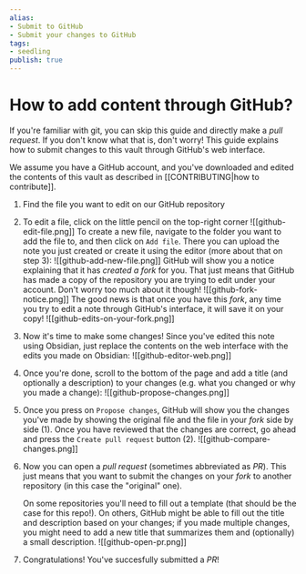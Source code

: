 ```yaml
---
alias: 
- Submit to GitHub
- Submit your changes to GitHub
tags:
- seedling
publish: true
---
```


# How to add content through GitHub?

If you're familiar with git, you can skip this guide and directly make a *pull request*. If you don't know what that is, don't worry! This guide explains how to submit changes to this vault through GitHub's web interface. 

We assume you have a GitHub account, and you've downloaded and edited the contents of this vault as described in [[CONTRIBUTING|how to contribute]].

1. Find the file you want to edit on our GitHub repository
2. To edit a file, click on the little pencil on the top-right corner
	![[github-edit-file.png]]
	To create a new file, navigate to the folder you want to add the file to, and then click on `Add file`. There you can upload the note you just created or create it using the editor (more about that on step 3):
	![[github-add-new-file.png]]
	GitHub will show you a notice explaining that it has *created a fork* for you. That just means that GitHub has made a copy of the repository you are trying to edit under your account. Don't worry too much about it though!
	![[github-fork-notice.png]]
The good news is that once you have this *fork*, any time you try to edit a note through GitHub's interface, it will save it on your copy!
![[github-edits-on-your-fork.png]]
3. Now it's time to make some changes! Since you've edited this note using Obsidian, just replace the contents on the web interface with the edits you made on Obsidian:
	![[github-editor-web.png]]
4. Once you're done, scroll to the bottom of the page and add a title (and optionally a description) to your changes (e.g. what you changed or why you made a change):
	![[github-propose-changes.png]]
5. Once you press on `Propose changes`, GitHub will show you the changes you've made by showing the original file and the file in your *fork* side by side (1). Once you have reviewed that the changes are correct, go ahead and press the `Create pull request` button (2).
	![[github-compare-changes.png]]
6. Now you can open a *pull request* (sometimes abbreviated as *PR*). This just means that you want to submit the changes on your *fork* to another repository (in this case the "original" one). 

	On some repositories you'll need to fill out a template (that should be the case for this repo!). On others, GitHub might be able to fill out the title and description based on your changes; if you made multiple changes, you might need to add a new title that summarizes them and (optionally) a small description. 
	![[github-open-pr.png]]
7. Congratulations! You've succesfully submitted a *PR*!